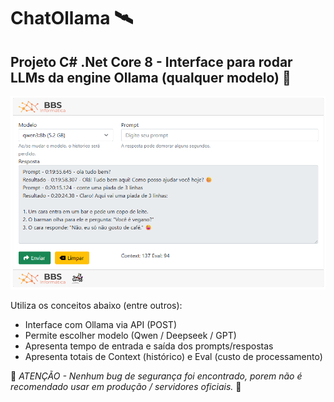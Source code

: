 # ChatOllama 🛰️

## Projeto C# .Net Core 8 - Interface para rodar LLMs da engine Ollama (qualquer modelo) 👀

![ChatOllama](https://raw.githubusercontent.com/cbuosi/ChatOllama/refs/heads/main/ChatOllama/wwwroot/Assets/Imagens/prev.png)

Utiliza os conceitos abaixo (entre outros): 

- Interface com Ollama via API (POST)
- Permite escolher modelo (Qwen / Deepseek / GPT)
- Apresenta tempo de entrada e saída dos prompts/respostas
- Apresenta totais de Context (histórico) e Eval (custo de processamento)

:cop: *ATENÇÃO - Nenhum bug de segurança foi encontrado, porem não é recomendado usar em produção / servidores oficiais.* :cop:
